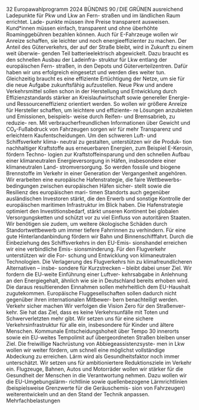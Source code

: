 32
Europawahlprogramm 2024
BÜNDNIS 90 / DIE GRÜNEN 
ausreichend Ladepunkte für Pkw und Lkw an Fern-
straßen und im ländlichen Raum errichtet. Lade-
punkte müssen ihre Preise transparent ausweisen. 
Kund*innen müssen einfach, transparent und ohne 
überhöhte Roaminggebühren bezahlen können. 
Auch für E-Fahrzeuge wollen wir Anreize schaffen, 
sie leichter und noch energieeffizienter zu machen.
Der Anteil des Güterverkehrs, der auf der Straße 
bleibt, wird in Zukunft zu einem weit überwie-
genden Teil batterieelektrisch abgewickelt. Dazu 
braucht es den schnellen Ausbau der Ladeinfra-
struktur für Lkw entlang der europäischen Fern-
straßen, in den Depots und Güterverteilzentren. 
Dafür haben wir uns erfolgreich eingesetzt und 
werden dies weiter tun. Gleichzeitig braucht es 
eine effiziente Ertüchtigung der Netze, um sie für 
die neue Aufgabe zukunftsfähig aufzustellen.
Neue Pkw und andere Verkehrsmittel sollen 
schon in der Herstellung und Entwicklung durch 
Effizienzstandards stärker an Kreislaufwirtschaft 
sowie genereller Energie- und Ressourceneffizienz 
orientiert werden. So wollen wir größere Anreize 
für Hersteller schaffen, um leichtere und effiziente-
re Lösungen anzubieten und Emissionen, beispiels-
weise durch Reifen- und Bremsabrieb, zu reduzie-
ren. Mit verbraucherfreundlichen Informationen 
über Gewicht und CO₂-Fußabdruck von Fahrzeugen 
sorgen wir für mehr Transparenz und erleichtern 
Kaufentscheidungen.
Um den schweren Luft- und Schiffsverkehr klima-
neutral zu gestalten, unterstützen wir die Produk-
tion nachhaltiger Kraftstoffe aus erneuerbaren 
Energien, zum Beispiel E-Kerosin, fördern Techno-
logien zur Kraftstoffeinsparung und den schnellen 
Aufbau einer klimaneutralen Energieversorgung in 
Häfen, insbesondere einer klimaneutralen Land-
stromversorgung. So werden fossile und biogene 
Brennstoffe im Verkehr in einer Generation der 
Vergangenheit angehören. Wir erarbeiten eine 
europäische Hafenstrategie, die faire Wettbewerbs-
bedingungen zwischen europäischen Häfen sicher-
stellt sowie die Resilienz des europäischen mari-
timen Standorts auch gegenüber ausländischen 
Investoren stärkt, die den Erwerb und sonstige 
Kontrolle der europäischen maritimen Infrastruktur 
im Blick haben. Die Hafenstrategie optimiert den 
Investitionsbedarf, stärkt unseren Kontinent bei 
globalen Versorgungsketten und schützt vor zu viel 
Einfluss von autoritären Staaten. Wir benötigen 
sie zudem, um weitere ökologische Schäden durch 
Standortwettbewerb um immer tiefere Fahrrinnen 
zu verhindern. Für eine gute Hinterlandanbindung 
fördern wir Bahn und Binnenschifffahrt. Durch die 
Einbeziehung des Schiffsverkehrs in den EU-Emis-
sionshandel erreichen wir eine verbindliche Emis-
sionsminderung.
Für den Flugverkehr unterstützen wir die For-
schung und Entwicklung von klimaneutralen 
Technologien. Die Verlagerung des Flugverkehrs 
hin zu klimafreundlicheren Alternativen – insbe-
sondere für Kurzstrecken – bleibt dabei unser Ziel. 
Wir fordern die EU-weite Einführung einer Luftver-
kehrsabgabe in Anlehnung an den Energiegehalt, 
ähnlich wie sie in Deutschland bereits erhoben 
wird. Die daraus resultierenden Einnahmen sollen 
mehrheitlich dem EU-Haushalt zugutekommen. 
Europäische Fluggesellschaften sollen dadurch 
nicht gegenüber ihren internationalen Mitbewer-
bern benachteiligt werden.
Verkehr sicher machen
Wir verfolgen die Vision Zero für den Straßenver-
kehr. Sie hat das Ziel, dass es keine Verkehrsunfälle 
mit Toten und Schwerverletzten mehr gibt. Wir 
setzen uns für eine sichere Verkehrsinfrastruktur 
für alle ein, insbesondere für Kinder und ältere 
Menschen. Kommunale Entscheidungshoheit über 
Tempo 30 innerorts sowie ein EU-weites Tempolimit 
auf übergeordneten Straßen bleiben unser Ziel. Die 
freiwillige Nachrüstung von Abbiegeassistenzsyste-
men in Lkw wollen wir weiter fördern, um schnell 
eine möglichst vollständige Abdeckung zu erreichen.
Lärm wird als Gesundheitsfaktor noch immer 
unterschätzt. Wir setzen uns für ambitioniertere 
Reduktionsziele im Verkehr ein. Flugzeuge, Bahnen, 
Autos und Motorräder wollen wir stärker für die 
Gesundheit der Menschen in die Verantwortung 
nehmen. Dazu wollen wir die EU-Umgebungslärm-
richtlinie sowie quellenbezogene Lärmrichtlinien 
(beispielsweise Grenzwerte für die Geräuschemis-
sion von Fahrzeugen) weiterentwickeln und an den 
Stand der Technik anpassen. Mehrfachbelastungen 
